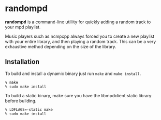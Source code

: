 randompd
========

**randompd** is a command-line utillity for quickly adding a random track to
your mpd playlist. 

Music players such as ncmpcpp always forced you to create a new playlist
with your entire library, and then playing a random track. This can be a very
exhaustive method depending on the size of the library.

Installation
------------

To build and install a dynamic binary just run `make` and `make install`.

```
% make
% sudo make install
```

To build a static binary, make sure you have the libmpdclient static library
before building.

```
% LDFLAGS=-static make
% sudo make install
```
